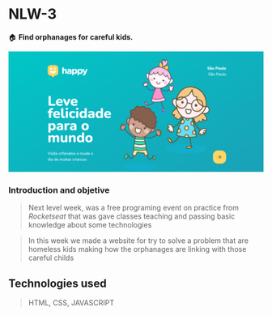 # NLW-3
🏠  **Find orphanages for careful kids.**

![LandingPage](./public/images/happy.png)

### Introduction and objetive

> Next level week, was a free programing event on practice from *Rocketseat* that was gave classes teaching and passing basic knowledge about some technologies

> In this week we made a website for try to solve a problem that are homeless kids
making how the orphanages are linking with those careful childs


   ## Technologies used 
   > HTML, CSS, JAVASCRIPT
